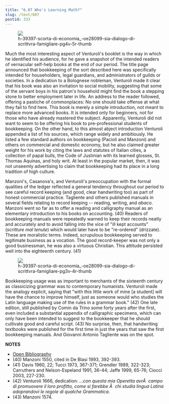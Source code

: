 ```yaml
---
title: "6.07 Who's Learning Math?"
slug: /text/607
postid: 333
---
```

<figure class="mkdn-figure">
    <div onClick="createLightbox('/images_full/6.00_Chapter_Six/H-3.9397,-Scorta-di-economia_-o-sia,-Dialogo-di-scrittvra-famigliare,-pg.4v-5r.jpg')" data="/images_full/0.00_Introduction/Wing-ZP-535.D175Negrotitle.jpg" class="mkdn-image-link" id="lbimage">
    <img class="mkdn-image" src="/images_full/6.00_Chapter_Six/H-3.9397,-Scorta-di-economia_-o-sia,-Dialogo-di-scrittvra-famigliare,-pg.4v-5r.jpg" />
    <figcaption class="mkdn-figcaption">h-39397-scorta-di-economia_-oe28099-sia-dialogo-di-scrittvra-famigliare-pg4v-5r-thumb</figcaption>
    </div>
</figure>

Much the most interesting aspect of Venturoli's booklet is the way in which he identified his audience, for he gave a snapshot of the intended readers of vernacular self-help books at the end of our period. The title page announced that bookkeeping of the sort described here was specifically intended for householders, legal guardians, and administrators of guilds or societies. In a dedication to a Bolognese nobleman, Venturoli made it clear that his book was also an invitation to social mobility, suggesting that some of the servant boys in his patron's household might find the book a stepping stone to better employment later in life. An address to the reader followed, offering a pastiche of commonplaces: No one should take offense at what they fail to find here. This book is merely a simple introduction, not meant to replace more advanced books. It is intended only for beginners, not for those who have already mastered the subject. Apparently, Venturoli did not want to seem to be offering his book to pre-professional students of bookkeeping. On the other hand, to this almost abject introduction Venturoli appended a list of his sources, which range widely and ambitiously. He listed a few standard authors on bookkeeping (Pacioli and Manzoni) and others on commercial and domestic economy, but he also claimed greater weight for his work by citing the laws and statutes of Italian cities, a collection of papal bulls, the Code of Justinian with its learned glosses, St. Thomas Aquinas, and holy writ. At least in the popular market, then, it was not unseemly advertising to claim that bookkeeping had its place in a long tradition of high culture.

Manzoni's, Casanova's, and Venturoli's preoccupation with the formal qualities of the ledger reflected a general tendency throughout our period to see careful record keeping (and good, clear handwriting too) as part of honest commercial practice. Tagliente and others published manuals in several fields relating to record keeping -- reading, writing, and *abaco*. Manzoni went so far as to offer a reading and calligraphy manual as an elementary introduction to his books on accounting. (40) Readers of bookkeeping manuals were repeatedly warned to keep their records neatly and accurately and to avoid falling into the vice of "ill kept accounts" (*scritture mal tenute*) which would later have to be "re-ordered" (drizzate). These are moralistic terms. Indeed, scrupulous bookkeeping served to legitimate business as a vocation. The good record-keeper was not only a good businessman, he was also a virtuous Christian. This attitude persisted well into the eighteenth century. (41)

<figure class="mkdn-figure">
    <div onClick="createLightbox('/images_full/6.00_Chapter_Six/H-3.9397,-Scorta-di-economia_-o-sia,-Dialogo-di-scrittvra-famigliare,-pg.3v-4r.jpg')" data="/images_full/0.00_Introduction/Wing-ZP-535.D175Negrotitle.jpg" class="mkdn-image-link" id="lbimage">
    <img class="mkdn-image" src="/images_full/6.00_Chapter_Six/H-3.9397,-Scorta-di-economia_-o-sia,-Dialogo-di-scrittvra-famigliare,-pg.3v-4r.jpg" />
    <figcaption class="mkdn-figcaption">h-39397-scorta-di-economia_-oe28099-sia-dialogo-di-scrittvra-famigliare-pg3v-4r-thumb</figcaption>
    </div>
</figure>

Bookkeeping usage was as important to merchants of the sixteenth century as classicizing grammar was to contemporary humanists. Venturoli made the analogy explicit, saying that "with this little work of mine [a student] will have the chance to improve himself, just as someone would who studies the Latin language making use of the rules in a grammar book." (42) One late edition, still published by Comin da Trino some forty years after the first, even included a substantial appendix of calligraphic specimens, which can only have been intended to suggest to the bookkeeper that he should cultivate good and careful script. (43) No surprise, then, that handwriting textbooks were published for the first time in just the years that saw the first bookkeeping manuals. And Giovanni Antonio Tagliente was on the spot.

**NOTES**
* [Open Bibliography](/bibliography.pdf)
* (40) Manzoni 1550, cited in De Blasi 1993, 392-393.
* (41) Davis 1960, 22; Tucci 1973, 367-371; Grendler 1989, 322-323; Carruthers and Nelson-Espeland 1991, 36-44; Jaffe 1999, 65-76; Ciocci 2003, 227-230.
* (42) Venturoli 1666, dedication: *...con questa mia Operetta avrÃ  campo di promuovere il loro profitto, come si farebbe Ã  chi studia lingua Latina adoprandovi le regole di qualche Grammatica*.
* (43) Manzoni 1574.
